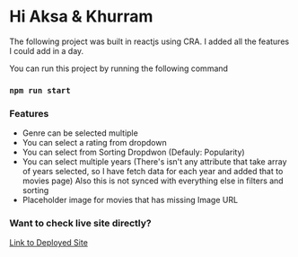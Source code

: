 # Hi Aksa & Khurram
The following project was built in reactjs using CRA. I added all the features I could add in a day.

You can run this project by running the following command

### `npm run start`

### Features
* Genre can be selected multiple
* You can select a rating from dropdown
* You can select from Sorting Dropdwon (Defauly: Popularity)
* You can select multiple years (There's isn't any attribute that take array of years selected, so I have fetch data for each year and added that to movies page) Also this is not synced with everything else in filters and sorting
* Placeholder image for movies that has missing Image URL


### Want to check live site directly?
[Link to Deployed Site](https://react-movie-app-atabic.netlify.app)
